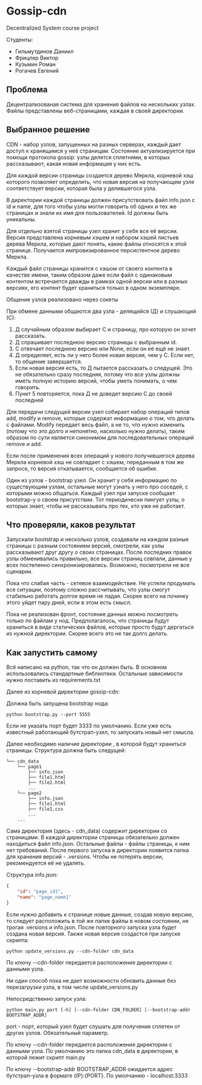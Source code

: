 # Gossip-cdn
Decentralized System course project

Студенты:
- Гильмутдинов Даниил
- Фрицлер Виктор
- Кузьмин Роман
- Рогачев Евгений

## Проблема

Децентрализованая система для хранения файлов на нескольких узлах. Файлы представлены веб-страницами, каждая в своей директории.

## Выбранное решение

CDN - набор узлов, запущенных на разных серверах, каждый дает доступ к хранящимся у неё страницам. Состояние актуализируется при помощи протокола gossip: узлы делятся сплетнями, в которых рассказывают, какая новая информация у них есть.

Для каждой версии страницы создается дерево Меркла, корневой хэш которого позволяет определить, что новая версия на получающем узле соответствует версии, которая была у делившегося узла.

В директории каждой страницы должен присутствовать файл info.json с id и name, для того чтобы узлы могли говорить об одних и тех же страницах и знали их имя для пользователей. Id должны быть уникальны.

Для отдельно взятой страницы узел хранит у себя все её версии. Версия представлена корневым хэшем и набором хэшей листьев дерева Меркла, которые дают понять, какие файлы относятся к этой странице. Получается импровизированное персистентное дерево Меркла.

Каждый файл страницы хранится с хэшом от своего контента в качестве имени, таким образом даже если файл с одинаковым контентом встречается дважды в рамках одной версии или в разных версиях, его контент будет храниться только в одном экземпляре.

Общение узлов реализовано через сокеты

При обмене данными общаются два узла - делящийся (Д) и слушающий (С):
1. Д случайным образом выбирает С и страницу, про которую он хочет рассказать.
2. Д спрашивает последнюю версию страницы с выбранным id.
3. С отвечает последнюю версию или None, если он её ещё не знает.
4. Д определяет, есть ли у него более новая версия, чем у С. Если нет, то общение завершается.
5. Если новая версия есть, то Д пытается рассказать о следущей. Это не обязательно сразу последняя, потому что все узлы должны иметь полную историю версий, чтобы уметь понимать, о чем говорить.
6. Пункт 5 повторяется, пока Д не доведет версию С до своей последней

Для передачи следущей версии узел собирает набор операций типов add, modify и remove, которые содержат информацию о том, что делать с файлами. Modify передает весь файл, а не то, что нужно изменить (потому что это долго и непонятно, насколько нужно делать), таким образом по сути является синонимом для последовательных операций remove и add.

Если после применения всех операций у нового получившегося дерева Меркла корневой хэш не совпадает с хэшем, переданным в том же запросе, то версия откатывается, сообщается об ошибке.

Один из узлов - bootstrap узел. Он хранит у себя информацию по существующим узлам, остальные могут узнать у него про соседей, с которыми можно общаться. Каждый узел при запуске сообщает bootstrap-у о своем присутствии. Тот периодически пингует узлы, о которых знает, чтобы не рассказывать про тех, кто уже не работает.

## Что проверяли, каков результат

Запускали bootstrap и несколько узлов, создавали на каждом разные страницы с разным состоянием версий, смотрели, как узлы рассказывают друг другу о своих страницах. После последних правок узлы обменивались правильно, все версии страниц совпали, данные у всех постепенно синхронизировались. Возможно, посмотрели не все сценарии.

Пока что слабая часть - сетевое взаимодействие. Не успели продумать все ситуации, поэтому сложно рассчитывать, что узлы смогут стабильно работать долгое время не падая. Скорее всего на починку этого уйдет пару дней, если в этом есть смысл.

Пока не реализован фронт, состояние данных можно посмотреть только по файлам у нод. Предполагалось, что страницы будут храниться в виде статических файлов, которые просто будут дергаться из нужной директории. Скорее всего это не так долго делать.

## Как запустить самому

Всё написано на python, так что он должен быть. В основном использовались стандартные библиотеки. Остальные зависимости нужно поставить из requirements.txt

Далее из корневой директории gossip-cdn:

Должна быть запущена bootstrap нода:
``` 
python bootstrap.py --port 5555
```
Если не указать порт будет 3333 по умолчанию.
Если уже есть известный работающий бутстрап-узел, то запускать новый нет смысла.

Далее необходимо наличие директории , в которой будут храниться страницы. Структура должна быть следущей:
```
└── cdn_data
    └── page1
        ├── info.json
        ├── file1.html
        ├── file2.html
        ...
    └── page2
        ├── info.json
        ├── file1.html
        ├── file1.css
        ...
    ...
```

Сама директория (здесь - cdn_data) содержит директории со страницами. В каждой директории страницы обязательно должен находиться файл info.json. Остальные файлы - файлы страницы, к ним нет требований. После первого запуска в директории появится папка для хранения версий - .versions. Чтобы не потерять версии, рекомендуется её не удалять.

Структура info.json:
```json
{
    "id": "page_id1",
    "name": "page_name1"
}
```

Если нужно добавить к странице новые данные, создав новую версию, то следует расположить в той же папке файлы в новом состоянии, не трогая .versions и info.json. После повторного запуска узла будет создана новая версия. Также новая версия создастся при запуске скрипта:
```
python update_versions.py --cdn-folder cdn_data
```
По ключу --cdn-folder передается расположение директории с данными узла.

Ни один способ пока не дает возможности обновить данные без перезагрузки узла, в том числе update_versions.py

Непосредственно запуск узла:
```
python main.py port [-h] [--cdn-folder CDN_FOLDER] [--bootstrap-addr BOOTSTRAP_ADDR]
```

port - порт, который узел будет слушать для получения сплетен от других узлов. Обязательный параметр.

По ключу --cdn-folder передается расположение директории с данными узла. По умолчанию это папка cdn_data в директории, в которой лежит скрипт main.py

По ключу --bootstrap-addr BOOTSTRAP_ADDR ожидается адрес бутстрап-узла в формате {IP}:{PORT}. По умолчанию - localhost:3333
